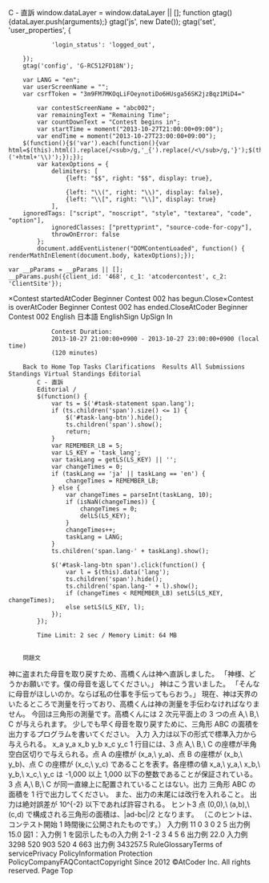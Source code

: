 C - 直訴
		window.dataLayer = window.dataLayer || [];
		function gtag(){dataLayer.push(arguments);}
		gtag('js', new Date());
		gtag('set', 'user_properties', {
			
				'login_status': 'logged_out',
			
		});
		gtag('config', 'G-RC512FD18N');
	
		var LANG = "en";
		var userScreenName = "";
		var csrfToken = "3m9FM7MKOqLiFOeynotiDo6HUsga56SK2jzBqz1MiD4="
	
			var contestScreenName = "abc002";
			var remainingText = "Remaining Time";
			var countDownText = "Contest begins in";
			var startTime = moment("2013-10-27T21:00:00+09:00");
			var endTime = moment("2013-10-27T23:00:00+09:00");
		$(function(){$('var').each(function(){var html=$(this).html().replace(/<sub>/g,'_{').replace(/<\/sub>/g,'}');$(this).html('\\('+html+'\\)');});});
			var katexOptions = {
				delimiters: [
					{left: "$$", right: "$$", display: true},
					
					{left: "\\(", right: "\\)", display: false},
					{left: "\\[", right: "\\]", display: true}
				],
      	ignoredTags: ["script", "noscript", "style", "textarea", "code", "option"],
				ignoredClasses: ["prettyprint", "source-code-for-copy"],
				throwOnError: false
			};
			document.addEventListener("DOMContentLoaded", function() { renderMathInElement(document.body, katexOptions);});
		
	var __pParams = __pParams || [];
	__pParams.push({client_id: '468', c_1: 'atcodercontest', c_2: 'ClientSite'});
×Contest startedAtCoder Beginner Contest 002 has begun.Close×Contest is overAtCoder Beginner Contest 002 has ended.CloseAtCoder Beginner Contest 002 English  日本語 EnglishSign UpSign In
			
				Contest Duration:
				2013-10-27 21:00:00+0900 - 2013-10-27 23:00:00+0900 (local time)
				(120 minutes)
			
		Back to Home Top Tasks Clarifications  Results All Submissions Standings Virtual Standings Editorial
			C - 直訴
			Editorial / 
			$(function() {
				var ts = $('#task-statement span.lang');
				if (ts.children('span').size() <= 1) {
					$('#task-lang-btn').hide();
					ts.children('span').show();
					return;
				}
				var REMEMBER_LB = 5;
				var LS_KEY = 'task_lang';
				var taskLang = getLS(LS_KEY) || '';
				var changeTimes = 0;
				if (taskLang == 'ja' || taskLang == 'en') {
					changeTimes = REMEMBER_LB;
				} else {
					var changeTimes = parseInt(taskLang, 10);
					if (isNaN(changeTimes)) {
						changeTimes = 0;
						delLS(LS_KEY);
					}
					changeTimes++;
					taskLang = LANG;
				}
				ts.children('span.lang-' + taskLang).show();

				$('#task-lang-btn span').click(function() {
					var l = $(this).data('lang');
					ts.children('span').hide();
					ts.children('span.lang-' + l).show();
					if (changeTimes < REMEMBER_LB) setLS(LS_KEY, changeTimes);
					else setLS(LS_KEY, l);
				});
			});
		
			Time Limit: 2 sec / Memory Limit: 64 MB
			
			
		問題文
神に盗まれた母音を取り戻すため、高橋くんは神へ直訴しました。
「神様、どうかお願いです。僕の母音を返してください。」
神はこう言いました。
「そんなに母音がほしいのか。ならば私の仕事を手伝ってもらおう。」
現在、神は天界のいたるところで測量を行っており、高橋くんは神の測量を手伝わなければなりません。
今回は三角形の測量です。高橋くんには 2 次元平面上の 3 つの点 A,\ B,\ C が与えられます。
少しでも早く母音を取り戻すために、三角形 ABC の面積を出力するプログラムを書いてください。
入力
入力は以下の形式で標準入力から与えられる。
x_a y_a x_b y_b x_c y_c
1 行目には、3 点 A,\ B,\ C の座標が半角空白区切りで与えられる。点 A の座標が (x_a,\ y_a)、点 B の座標が (x_b,\ y_b)、点 C の座標が (x_c,\ y_c) であることを表す。各座標の値 x_a,\ y_a,\ x_b,\ y_b,\ x_c,\ y_c は -1,000 以上 1,000 以下の整数であることが保証されている。3 点 A,\ B,\ C が同一直線上に配置されていることはない。出力
三角形 ABC の面積を 1 行で出力してください。
また、出力の末尾には改行を入れること。
出力は絶対誤差が 10^{-2} 以下であれば許容される。
ヒント3 点 (0,0),\ (a,b),\ (c,d) で構成される三角形の面積は、|ad-bc|/2 となります。
（このヒントは、コンテスト開始 1 時間後に公開されたものです。）
入力例 11 0 3 0 2 5
出力例 15.0
図1：入力例 1 を図示したもの入力例 2-1 -2 3 4 5 6
出力例 22.0
入力例 3298 520 903 520 4 663
出力例 343257.5
RuleGlossaryTerms of servicePrivacy PolicyInformation Protection PolicyCompanyFAQContactCopyright Since 2012 ©AtCoder Inc. All rights reserved. Page Top